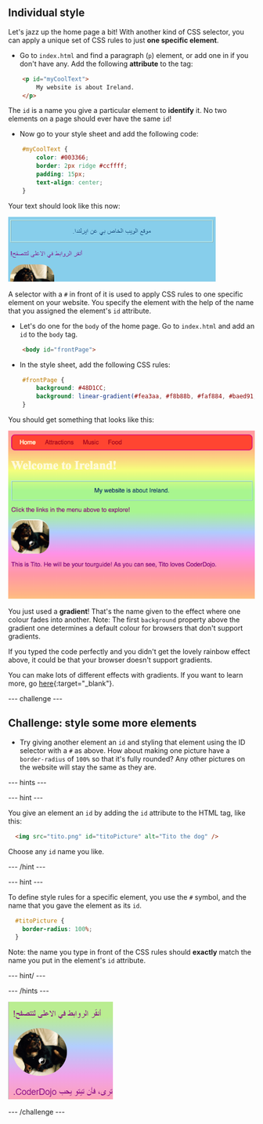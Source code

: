 ## Individual style

Let's jazz up the home page a bit! With another kind of CSS selector, you can apply a unique set of CSS rules to just **one specific element**.

+ Go to `index.html` and find a paragraph (`p`) element, or add one in if you don't have any. Add the following **attribute** to the tag:

```html
    <p id="myCoolText">
        My website is about Ireland.
    </p> 
```

The `id` is a name you give a particular element to **identify** it. No two elements on a page should ever have the same `id`!

+ Now go to your style sheet and add the following code:

```css
    #myCoolText {
        color: #003366;
        border: 2px ridge #ccffff;
        padding: 15px;
        text-align: center;
    }
```

Your text should look like this now:

![Text with a different colour and a border around it](images/paragraphIdStyle.png)

A selector with a `#` in front of it is used to apply CSS rules to one specific element on your website. You specify the element with the help of the name that you assigned the element's `id` attribute.

+ Let's do one for the `body` of the home page. Go to `index.html` and add an `id` to the `body` tag.

```html
    <body id="frontPage">
```

+ In the style sheet, add the following CSS rules:

```css
    #frontPage {
        background: #48D1CC;
        background: linear-gradient(#fea3aa, #f8b88b, #faf884, #baed91, #baed91, #b2cefe, #f2a2e8, #fea3aa);
    }
```

You should get something that looks like this:

![Rainbow gradient background](images/frontPageIdStyles.png)

You just used a **gradient**! That's the name given to the effect where one colour fades into another. Note: The first `background` property above the gradient one determines a default colour for browsers that don't support gradients.

If you typed the code perfectly and you didn't get the lovely rainbow effect above, it could be that your browser doesn't support gradients.

You can make lots of different effects with gradients. If you want to learn more, go [here](http://dojo.soy/html2-css-gradients){:target="_blank"}.

\--- challenge \---

## Challenge: style some more elements

+ Try giving another element an `id` and styling that element using the ID selector with a `#` as above. How about making one picture have a `border-radius` of `100%` so that it's fully rounded? Any other pictures on the website will stay the same as they are. 

\--- hints \---

\--- hint \---

You give an element an `id` by adding the `id` attribute to the HTML tag, like this:

```html
  <img src="tito.png" id="titoPicture" alt="Tito the dog" />        
```

Choose any `id` name you like.

\--- /hint \---

\--- hint \---

To define style rules for a specific element, you use the `#` symbol, and the name that you gave the element as its `id`.

```css
  #titoPicture {
    border-radius: 100%;
  }
```

Note: the name you type in front of the CSS rules should **exactly** match the name you put in the element's `id` attribute.

\--- hint/ \---

\--- /hints \---

![A round picture of Tito with a white border](images/titoPictureIdStyle.png)

\--- /challenge \---